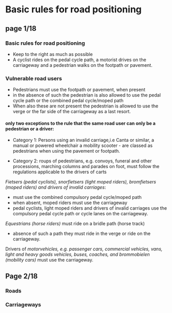 # Basic rules for road positioning

## **page 1/18**

### Basic rules for road positioning

- Keep to the right as much as possible
- A cyclist rides on the pedal cycle path, a motorist drives on the carriageway and a pedestrian walks on the footpath or pavement.

### Vulnerable road users

- Pedestrians must use the footpath or pavement, when present
- in the absence of such the pedestrian is also allowed to use the pedal cycle path or the combined pedal cycle/moped path
- When also these are not present the pedestrian is allowed to use the verge or the far side of the carriageway as a last resort.

#### only two exceptions to the rule that the same road user can only be a pedestrian or a driver:

- Category 1: Persons using an invalid carriage,i.e Canta or similar, a manual or powered wheelchair a mobility scooter - are classed as pedestrians when using the pavement or footpath.

- Category 2: roups of pedestrians, e.g. convoys, funeral and other processions, marching columns and parades on foot, must follow the regulations applicable to the drivers of carts

_Fietsers (pedal cyclists), snorfietsers (light moped riders), 
bromfietsers (moped riders) and drivers of invalid carriages_:

- must use the combined compulsory pedal cycle/moped path
- when absent, moped riders must use the carriageway
- pedal cyclists, light moped riders and drivers of invalid carriages use the compulsory pedal cycle path or cycle lanes on the carriageway.

_Equestrians (horse riders)_ must ride on a bridle path (horse track)

- absence of such a path they must ride in the verge or ride on the carriageway.

Drivers of _motorvehicles, e.g. passenger cars, commercial vehicles, vans, light and heavy goods vehicles, buses, coaches, and brommobielen (mobility cars)_ must use the carriageway.

## **Page 2/18**

### Roads
### Carriageways